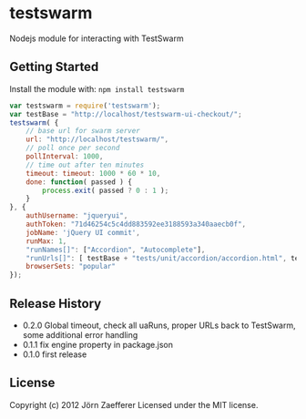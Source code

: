 # testswarm

Nodejs module for interacting with TestSwarm

## Getting Started
Install the module with: `npm install testswarm`

```javascript
var testswarm = require('testswarm');
var testBase = "http://localhost/testswarm-ui-checkout/";
testswarm( {
	// base url for swarm server
	url: "http://localhost/testswarm/",
	// poll once per second
	pollInterval: 1000,
	// time out after ten minutes
	timeout: timeout: 1000 * 60 * 10,
	done: function( passed ) {
		process.exit( passed ? 0 : 1 );
	}
}, {
	authUsername: "jqueryui",
	authToken: "71d46254c5c4dd883592ee3188593a340aaecb0f",
	jobName: 'jQuery UI commit',
	runMax: 1,
	"runNames[]": ["Accordion", "Autocomplete"],
	"runUrls[]": [ testBase + "tests/unit/accordion/accordion.html", testBase + "tests/unit/autocomplete/autocomplete.html" ],
	browserSets: "popular"
});
```

## Release History
* 0.2.0 Global timeout, check all uaRuns, proper URLs back to TestSwarm, some additional error handling
* 0.1.1 fix engine property in package.json
* 0.1.0 first release

## License
Copyright (c) 2012 Jörn Zaefferer
Licensed under the MIT license.
